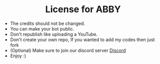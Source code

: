 <h1 align="center">License for ABBY</h1>

- The credits should not be changed.
- You can make your bot public.
- Don't republish like uploading a YouTube.
- Don't create your own repo, If you wanted to add my codes then just fork
- (Optional) Make sure to join our discord server [Discord](https://discord.gg/AjuresMe)
- Enjoy :)
